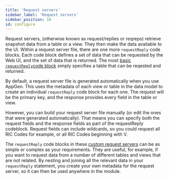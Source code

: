 ```yaml
---
title: 'Request servers'
sidebar_label: 'Request servers'
sidebar_position: 10
id: configure
---
```


Request servers, (otherwise known as request/replies or reqreps) retrieve snapshot data from a table or a view. They then make the data available to the UI.
Within a request server file, there are one  more `requestReply` code blocks. Each code block defines a set of data that can be requested by the Web UI, and the set of data that is returned. The most [basic `requestReply`code block](/platform-reference/configure-key-modules/request-servers/reference/#basic-definition) simply specifies a table that can be reqested and returned.

By default, a request server file is generated automatically when you use AppGen. This uses the metadata of each view or table in the data model to create an individual `requestReply` code block for each one. The request will be the primary key, and the response provides every field in the table or view.

However, you can build your request server file manually (or edit the ones that were generated automatically).
That means you can specify both the request fields and the response fields as part of the requestReply codeblock. Request fields can include wildcards, so you could request all RIC Codes for example, or all RIC Codes beginning with V.

The `requestReply` code blocks in these [custom request servers](/platform-reference/configure-key-modules/request-servers/custom/) can be as simple or complex as your requirements. They are useful, for example, if you want to request data from a number of different tables and views that are not related. By nesting and joining all the relevant data in your `requestReply` statement, you create your own metadata for the request server, so it can then be used anywhere in the module.